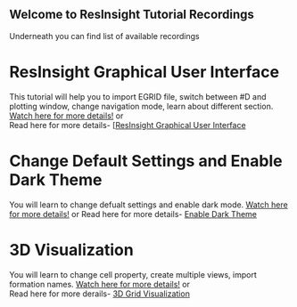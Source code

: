 ## Welcome to ResInsight Tutorial Recordings
Underneath you can find list of available recordings

# ResInsight Graphical User Interface
This tutorial will help you to import EGRID file, switch between #D and plotting window, change navigation mode, learn about different section.
[Watch here for more details!](https://www.youtube.com/watch?v=MFfRczq1TM4)
or  
Read here for more details- [[ResInsight Graphical User Interface](graphical-user-interface/graphical-user-interface.md)

# Change Default Settings and Enable Dark Theme
You will learn to change defualt settings and enable dark mode. [Watch here for more details!](https://www.youtube.com/watch?v=quc9WvUtdY8)
or
Read here for more details- [Enable Dark Theme](dark-theme/dark-theme.md)

# 3D Visualization
You will learn to change cell property, create multiple views, import formation names.
[Watch here for more details!](https://www.youtube.com/watch?v=ivI9ZOYqRok&t=14s)
or  
Read here for more derails- [3D Grid Visualization](grid-visualization/grid-visualization.md)
